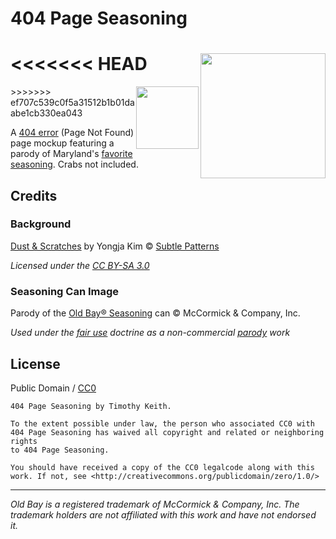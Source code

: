 # 404 Page Seasoning

<<<<<<< HEAD
<img src="https://raw.githubusercontent.com/keithieopia/404-page-seasoning/master/img/old-page-seasoning.png" align="right" width="200">
=======
<img src="https://raw.githubusercontent.com/keithieopia/404-page-seasoning/master/img/old-page-seasoning.png" style="float: right" width="100">
>>>>>>> ef707c539c0f5a31512b1b01daabe1cb330ea043

A [404 error](https://en.wikipedia.org/wiki/HTTP_404) (Page Not Found) page mockup featuring a parody of Maryland's [favorite seasoning](http://www.oldbay.com). Crabs not included.

## Credits

### Background
[Dust & Scratches](https://www.toptal.com/designers/subtlepatterns/dust-scratches/) by Yongja Kim &copy; [Subtle Patterns](https://www.toptal.com/designers/subtlepatterns/)  

*Licensed under the [CC BY-SA 3.0](https://creativecommons.org/licenses/by-sa/3.0/)*

### Seasoning Can Image
Parody of the [Old Bay&#174; Seasoning](http://www.oldbay.com) can &copy; McCormick & Company, Inc.  
  
*Used under the [fair use](https://www.law.cornell.edu/uscode/text/17/107) doctrine as a non-commercial [parody](https://en.wikipedia.org/wiki/Fair_use#Fair_use_and_parody) work*


## License

Public Domain / [CC0](http://creativecommons.org/publicdomain/zero/1.0/)

    404 Page Seasoning by Timothy Keith.  
      
    To the extent possible under law, the person who associated CC0 with  
    404 Page Seasoning has waived all copyright and related or neighboring rights  
    to 404 Page Seasoning.  

    You should have received a copy of the CC0 legalcode along with this  
    work. If not, see <http://creativecommons.org/publicdomain/zero/1.0/>

---

*Old Bay is a registered trademark of McCormick & Company, Inc. The trademark holders are not affiliated with this work and have not endorsed it.*




